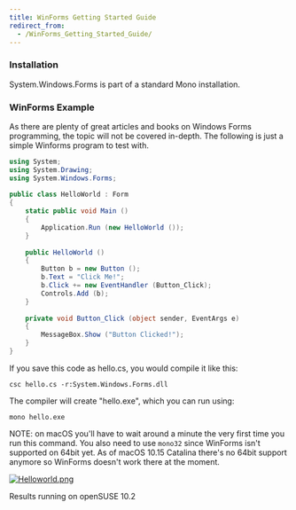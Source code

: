 ```yaml
---
title: WinForms Getting Started Guide
redirect_from:
  - /WinForms_Getting_Started_Guide/
---
```


### Installation

System.Windows.Forms is part of a standard Mono installation.

### WinForms Example

As there are plenty of great articles and books on Windows Forms programming, the topic will not be covered in-depth. The following is just a simple Winforms program to test with.

``` csharp
using System;
using System.Drawing;
using System.Windows.Forms;
 
public class HelloWorld : Form
{
    static public void Main ()
    {
        Application.Run (new HelloWorld ());
    }
 
    public HelloWorld ()
    {
        Button b = new Button ();
        b.Text = "Click Me!";
        b.Click += new EventHandler (Button_Click);
        Controls.Add (b);
    }
 
    private void Button_Click (object sender, EventArgs e)
    {
        MessageBox.Show ("Button Clicked!");
    }
}
```

If you save this code as hello.cs, you would compile it like this:

    csc hello.cs -r:System.Windows.Forms.dll

The compiler will create "hello.exe", which you can run using:

    mono hello.exe

NOTE: on macOS you'll have to wait around a minute the very first time you run this command. You also need to use `mono32` since WinForms isn't supported on 64bit yet. As of macOS 10.15 Catalina there's no 64bit support anymore so WinForms doesn't work there at the moment.

[![Helloworld.png](/archived/images/f/f5/Helloworld.png)](/archived/images/f/f5/Helloworld.png)

Results running on openSUSE 10.2

